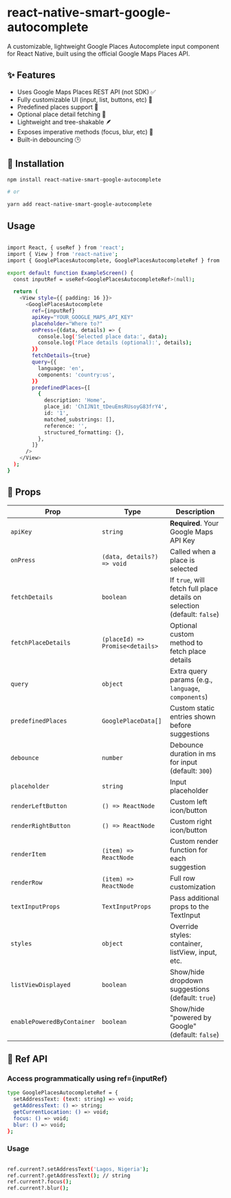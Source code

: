 # react-native-smart-google-autocomplete

A customizable, lightweight Google Places Autocomplete input component for React Native, built using the official Google Maps Places API.

## ✨ Features

- Uses Google Maps Places REST API (not SDK) ✅
- Fully customizable UI (input, list, buttons, etc) 🎨
- Predefined places support 📍
- Optional place detail fetching 📌
- Lightweight and tree-shakable 🪶
- Exposes imperative methods (focus, blur, etc) 🧠
- Built-in debouncing 🕒

## 🚀 Installation

```bash
npm install react-native-smart-google-autocomplete

# or

yarn add react-native-smart-google-autocomplete
```

## Usage

```bash

import React, { useRef } from 'react';
import { View } from 'react-native';
import { GooglePlacesAutocomplete, GooglePlacesAutocompleteRef } from 'react-native-smart-google-autocomplete';

export default function ExampleScreen() {
  const inputRef = useRef<GooglePlacesAutocompleteRef>(null);

  return (
    <View style={{ padding: 16 }}>
      <GooglePlacesAutocomplete
        ref={inputRef}
        apiKey="YOUR_GOOGLE_MAPS_API_KEY"
        placeholder="Where to?"
        onPress={(data, details) => {
          console.log('Selected place data:', data);
          console.log('Place details (optional):', details);
        }}
        fetchDetails={true}
        query={{
          language: 'en',
          components: 'country:us',
        }}
        predefinedPlaces={[
          {
            description: 'Home',
            place_id: 'ChIJN1t_tDeuEmsRUsoyG83frY4',
            id: '1',
            matched_substrings: [],
            reference: '',
            structured_formatting: {},
          },
        ]}
      />
    </View>
  );
}
```

## 📘 Props


| Prop                       | Type                            | Description                                                              |
| -------------------------- | ------------------------------- | ------------------------------------------------------------------------ |
| `apiKey`                   | `string`                        | **Required**. Your Google Maps API Key                                   |
| `onPress`                  | `(data, details?) => void`      | Called when a place is selected                                          |
| `fetchDetails`             | `boolean`                       | If `true`, will fetch full place details on selection (default: `false`) |
| `fetchPlaceDetails`        | `(placeId) => Promise<details>` | Optional custom method to fetch place details                            |
| `query`                    | `object`                        | Extra query params (e.g., `language`, `components`)                      |
| `predefinedPlaces`         | `GooglePlaceData[]`             | Custom static entries shown before suggestions                           |
| `debounce`                 | `number`                        | Debounce duration in ms for input (default: `300`)                       |
| `placeholder`              | `string`                        | Input placeholder                                                        |
| `renderLeftButton`         | `() => ReactNode`               | Custom left icon/button                                                  |
| `renderRightButton`        | `() => ReactNode`               | Custom right icon/button                                                 |
| `renderItem`               | `(item) => ReactNode`           | Custom render function for each suggestion                               |
| `renderRow`                | `(item) => ReactNode`           | Full row customization                                                   |
| `textInputProps`           | `TextInputProps`                | Pass additional props to the TextInput                                   |
| `styles`                   | `object`                        | Override styles: container, listView, input, etc.                        |
| `listViewDisplayed`        | `boolean`                       | Show/hide dropdown suggestions (default: `true`)                         |
| `enablePoweredByContainer` | `boolean`                       | Show/hide "powered by Google" (default: `false`)                         |


## 🧠 Ref API

### Access programmatically using ref={inputRef}

```bash
type GooglePlacesAutocompleteRef = {
  setAddressText: (text: string) => void;
  getAddressText: () => string;
  getCurrentLocation: () => void;
  focus: () => void;
  blur: () => void;
};
```
### Usage

```bash

ref.current?.setAddressText('Lagos, Nigeria');
ref.current?.getAddressText(); // string
ref.current?.focus();
ref.current?.blur();
```



